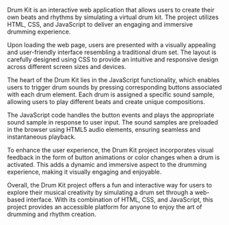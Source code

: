 Drum Kit is an interactive web application that allows users to create their own beats and rhythms by simulating a virtual drum kit. The project utilizes HTML, CSS, and JavaScript to deliver an engaging and immersive drumming experience.

Upon loading the web page, users are presented with a visually appealing and user-friendly interface resembling a traditional drum set. The layout is carefully designed using CSS to provide an intuitive and responsive design across different screen sizes and devices.

The heart of the Drum Kit lies in the JavaScript functionality, which enables users to trigger drum sounds by pressing corresponding buttons associated with each drum element. Each drum is assigned a specific sound sample, allowing users to play different beats and create unique compositions.

The JavaScript code handles the button events and plays the appropriate sound sample in response to user input. The sound samples are preloaded in the browser using HTML5 audio elements, ensuring seamless and instantaneous playback.

To enhance the user experience, the Drum Kit project incorporates visual feedback in the form of button animations or color changes when a drum is activated. This adds a dynamic and immersive aspect to the drumming experience, making it visually engaging and enjoyable.

Overall, the Drum Kit project offers a fun and interactive way for users to explore their musical creativity by simulating a drum set through a web-based interface. With its combination of HTML, CSS, and JavaScript, this project provides an accessible platform for anyone to enjoy the art of drumming and rhythm creation.
